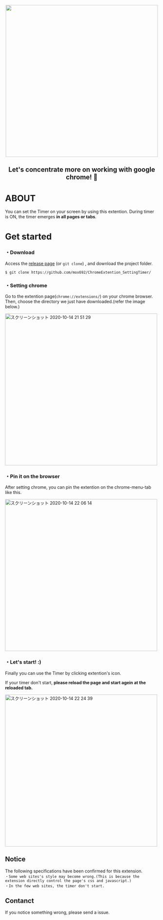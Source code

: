 
<div align="center">
  <img src="https://user-images.githubusercontent.com/55653825/90333966-1af5dc00-e005-11ea-94d5-dcb54db86978.gif" width="500px">
</div>

<h2 align="center">
Let's concentrate more on working with google chrome! 🎉
</h2>


# ABOUT
You can set the Timer on  your screen by using this extention. 
During timer is ON, the timer emerges **in all pages or tabs**.

# Get started
### ・Download
Access the [release page](https://github.com/mox692/ChromeExtention_SettingTimer/releases) (or `git clone`) , and download the project folder.
```
$ git clone https://github.com/mox692/ChromeExtention_SettingTimer/
```
### ・Setting chrome
Go to the extention page(`chrome://extensions/`) on your chrome browser. 
Then, choose the directory we just have downloaded.(refer the image below.)  

<img width="500" alt="スクリーンショット 2020-10-14 21 51 29" width=50% src="https://user-images.githubusercontent.com/55653825/95992436-e8335d00-0e68-11eb-9b3c-cbb513b5d0d5.png">


### ・Pin it on the browser
After setting chrome, you can pin the extention on the chrome-menu-tab like this.  

<img width="500" alt="スクリーンショット 2020-10-14 22 06 14" src="https://user-images.githubusercontent.com/55653825/95996326-81fd0900-0e6d-11eb-8378-0e2af743d1bb.png">

### ・Let's start! :)
Finally you can use the Timer by clicking extention's icon.  

If your timer don't start, **please reload the page and start agein at the reloaded tab.**

<img width="500" alt="スクリーンショット 2020-10-14 22 24 39" src="https://user-images.githubusercontent.com/55653825/95996699-f20b8f00-0e6d-11eb-8a73-95edec177014.png">

## Notice
The following specifications have been confirmed for this extension.  
`・Some web sites's style may become wrong.(This is because the extension directly control the page's css and javascript.)`  
`・In the few web sites, the timer don't start.` 

## Contanct
If you notice something wrong, please send a issue.
